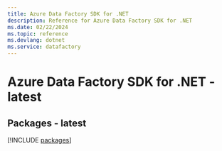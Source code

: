 ```yaml
---
title: Azure Data Factory SDK for .NET
description: Reference for Azure Data Factory SDK for .NET
ms.date: 02/22/2024
ms.topic: reference
ms.devlang: dotnet
ms.service: datafactory
---
```

# Azure Data Factory SDK for .NET - latest
## Packages - latest
[!INCLUDE [packages](data-factory-index.md)]